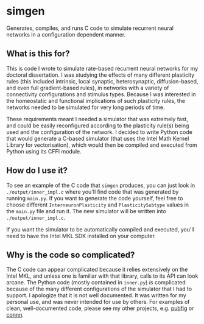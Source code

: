 # simgen
Generates, compiles, and runs C code to simulate recurrent neural networks in a configuration dependent manner.

## What is this for?

This is code I wrote to simulate rate-based recurrent neural networks for my doctoral dissertation.
I was studying the effects of many different plasticity rules (this included intrinsic, local synaptic, heterosynaptic, 
diffusion-based, and even full gradient-based rules), in networks with a variety of connectivity configurations and 
stimulus types. Because I was interested in the homeostatic and functional implications of such plasticity rules, the 
networks needed to be simulated for very long periods of time.

These requirements meant I needed a simulator that was extremely fast, and could be easily reconfigured according
to the plasticity rule(s) being used and the configuration of the network. I decided to write Python code that
would generate a C-based simulator (that uses the Intel Math Kernel Library for vectorisation), which would then be 
compiled and executed from Python using its CFFI module.

## How do I use it?

To see an example of the C code that `simgen` produces, you can just look in `./output/inner_impl.c` where you'll
find code that was generated by running `main.py`. If you want to generate the code yourself, feel free to choose
different `InterneuronPlasticity` and `PlasticitySubtype` values in the `main.py` file and run it. The new
simulator will be written into `./output/inner_impl.c`.

If you want the simulator to be automatically compiled and executed, you'll need to have the Intel MKL SDK installed 
on your computer.

## Why is the code so complicated?

The C code can appear complicated because it relies extensively on the Intel MKL, and unless one is familiar
with that library, calls to its API can look arcane. The Python code (mostly contained in `inner.py`) *is* complicated
because of the many different configurations of the simulator that I had to support. I apologize that it is
not well documented. It was written for my personal use, and was never intended for use by others. For examples of
clean, well-documented code, please see my other projects, e.g. [pubfig](https://github.com/owenmackwood/pubfig) or 
[connn](https://github.com/owenmackwood/connn). 
